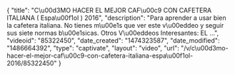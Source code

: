 {
    "title": "C\u00d3MO HACER EL MEJOR CAF\u00c9 CON CAFETERA ITALIANA ( Espa\u00f1ol ) 2016",
    "description": "Para aprender a usar bien la cafetera italiana. No tienes m\u00e1s que ver este v\u00eddeo y seguir sus siete normas b\u00e1sicas. Otros V\u00eddeos Interesantes: EL ...",
    "videoid": "85322450",
    "date_created": "1474323587",
    "date_modified": "1486664392",
    "type": "captivate",
    "layout": "video",
    "url": "\/v\/c\u00d3mo-hacer-el-mejor-caf\u00c9-con-cafetera-italiana-espa\u00f1ol-2016\/85322450"
}